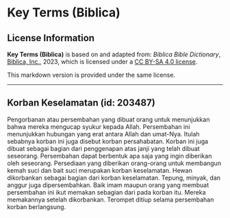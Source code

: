 # Key Terms (Biblica)

## License Information

**Key Terms (Biblica)** is based on and adapted from: _Biblica Bible Dictionary_, [Biblica, Inc.](https://www.biblica.com/), 2023, which is licensed under a [CC BY-SA 4.0 license](https://creativecommons.org/licenses/by-sa/4.0/legalcode.en).

This markdown version is provided under the same license.



--------------------------------

## Korban Keselamatan (id: 203487)

Pengorbanan atau persembahan yang dibuat orang untuk menunjukkan bahwa mereka mengucap syukur kepada Allah. Persembahan ini menunjukkan hubungan yang erat antara Allah dan umat\-Nya. Itulah sebabnya korban ini juga disebut korban persahabatan. Korban ini juga dibuat sebagai bagian dari penggenapan atas janji yang telah dibuat seseorang. Persembahan dapat berbentuk apa saja yang ingin diberikan oleh seseorang. Persediaan yang diberikan orang\-orang untuk membangun kemah suci dan bait suci merupakan korban keselamatan. Hewan dikorbankan sebagai bagian dari korban keselamatan. Tepung, minyak, dan anggur juga dipersembahkan. Baik imam maupun orang yang membuat persembahan ini ikut memakan sebagian dari pada korban itu. Mereka memakannya setelah dikorbankan. Terompet ditiup selama persembahan korban berlangsung.


